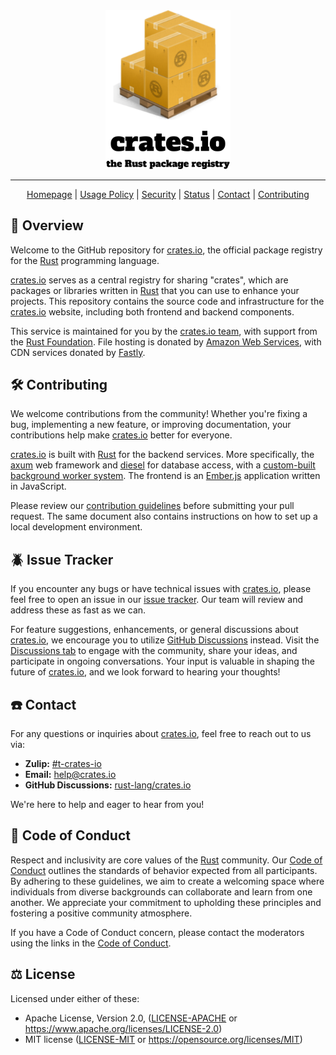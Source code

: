 <div align="center">
<picture>
  <source media="(prefers-color-scheme: dark)" srcset="./docs/readme-logo-dark.png">
  <img alt="crates.io logo" src="./docs/readme-logo.png" width="200">
</picture>
</div>

---

<div align="center">

[Homepage][crates.io]
| [Usage Policy](https://crates.io/policies)
| [Security](https://www.rust-lang.org/policies/security)
| [Status](https://status.crates.io/)
| [Contact](#️-contact)
| [Contributing](#️-contributing)

</div>

## 🦀 Overview

Welcome to the GitHub repository for [crates.io], the official package registry for the [Rust] programming language.

[crates.io] serves as a central registry for sharing "crates", which are packages or libraries written in [Rust] that you can use to enhance your projects. This repository contains the source code and infrastructure for the [crates.io] website, including both frontend and backend components.

This service is maintained for you by the [crates.io team], with support from the [Rust Foundation](https://rustfoundation.org/). File hosting is donated by [Amazon Web Services](https://aws.amazon.com/), with CDN services donated by [Fastly](https://fastly.com/).

## 🛠️ Contributing

We welcome contributions from the community! Whether you're fixing a bug, implementing a new feature, or improving documentation, your contributions help make [crates.io] better for everyone.

[crates.io] is built with [Rust] for the backend services. More specifically, the [axum] web framework and [diesel] for database access, with a [custom-built background worker system](./crates/crates_io_worker). The frontend is an [Ember.js] application written in JavaScript.

Please review our [contribution guidelines](./docs/CONTRIBUTING.md) before submitting your pull request. The same document also contains instructions on how to set up a local development environment.

## 🪲 Issue Tracker

If you encounter any bugs or have technical issues with [crates.io], please feel free to open an issue in our [issue tracker](https://github.com/rust-lang/crates.io/issues). Our team will review and address these as fast as we can.

For feature suggestions, enhancements, or general discussions about [crates.io], we encourage you to utilize [GitHub Discussions] instead. Visit the [Discussions tab][GitHub Discussions] to engage with the community, share your ideas, and participate in ongoing conversations. Your input is valuable in shaping the future of [crates.io], and we look forward to hearing your thoughts!

## ☎️ Contact

For any questions or inquiries about [crates.io], feel free to reach out to us via:

- **Zulip:** [#t-crates-io](https://rust-lang.zulipchat.com/#narrow/stream/318791-t-crates-io/)
- **Email:** [help@crates.io](mailto:help@crates.io)
- **GitHub Discussions:** [rust-lang/crates.io][GitHub Discussions]

We're here to help and eager to hear from you!

## 🤗 Code of Conduct

Respect and inclusivity are core values of the [Rust] community. Our [Code of Conduct] outlines the standards of behavior expected from all participants. By adhering to these guidelines, we aim to create a welcoming space where individuals from diverse backgrounds can collaborate and learn from one another. We appreciate your commitment to upholding these principles and fostering a positive community atmosphere.

If you have a Code of Conduct concern, please contact the moderators using the links in the [Code of Conduct].

## ⚖️ License

Licensed under either of these:

- Apache License, Version 2.0, ([LICENSE-APACHE](./LICENSE-APACHE) or https://www.apache.org/licenses/LICENSE-2.0)
- MIT license ([LICENSE-MIT](./LICENSE-MIT) or https://opensource.org/licenses/MIT)

[crates.io]: https://crates.io/
[Rust]: https://www.rust-lang.org/
[crates.io team]: https://www.rust-lang.org/governance/teams/crates-io
[Code of Conduct]: https://www.rust-lang.org/policies/code-of-conduct
[GitHub Discussions]: https://github.com/rust-lang/crates.io/discussions
[axum]: https://crates.io/crates/axum
[diesel]: https://crates.io/crates/diesel
[Ember.js]: https://emberjs.com/
